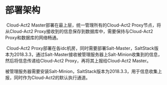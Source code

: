 # 部署架构

​	Cloud-Act2 Master部署在最上层，统一管理所有的Cloud-Act2 Proxy节点，将从Cloud-Act2 Proxy接收到的信息保存到数据库中，需要保持与Cloud-Act2 Proxy和数据库的网络畅通。

​	Cloud-Act2 Proxy部署在各idc机房，同时需要部署Salt-Master，SaltStack版本为2018.3.3，通过Salt-Master接收被管理服务器上Salt-Minion收集到的信息，然后将信息传递给Cloud-Act2 Proxy，再将其上报给Cloud-Act2 Master。

​	被管理服务器需要安装Salt-Minion，SaltStack版本为2018.3.3，用于信息收集上报，同时作为Cloud-Act2的默认执行通道。

